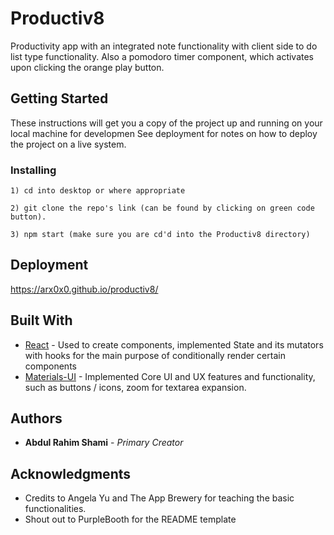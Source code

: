 # Productiv8

Productivity app with an integrated note functionality with client side to do list type functionality. Also a pomodoro timer component, which activates upon clicking the orange play button.

## Getting Started

These instructions will get you a copy of the project up and running on your local machine for developmen See deployment for notes on how to deploy the project on a live system.

### Installing
```
1) cd into desktop or where appropriate
```

```
2) git clone the repo's link (can be found by clicking on green code button).
```

```
3) npm start (make sure you are cd'd into the Productiv8 directory)
```

## Deployment

https://arx0x0.github.io/productiv8/

## Built With

* [React](http://www.dropwizard.io/1.0.2/docs/) - Used to create components, implemented State and its mutators with hooks for the main purpose of conditionally render certain components
* [Materials-UI](https://maven.apache.org/) - Implemented Core UI and UX features and functionality, such as buttons / icons, zoom for textarea expansion.

## Authors

* **Abdul Rahim Shami** - *Primary Creator* 

## Acknowledgments

* Credits to Angela Yu and The App Brewery for teaching the basic functionalities. 
* Shout out to PurpleBooth for the README template
